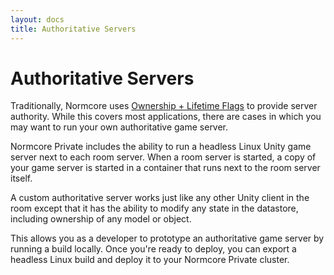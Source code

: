 ```yaml
---
layout: docs
title: Authoritative Servers
---
```

# Authoritative Servers
Traditionally, Normcore uses [Ownership + Lifetime Flags](../room/ownership-and-lifetime-flags) to provide server authority. While this covers most applications, there are cases in which you may want to run your own authoritative game server.

Normcore Private includes the ability to run a headless Linux Unity game server next to each room server. When a room server is started, a copy of your game server is started in a container that runs next to the room server itself.

A custom authoritative server works just like any other Unity client in the room except that it has the ability to modify any state in the datastore, including ownership of any model or object.

This allows you as a developer to prototype an authoritative game server by running a build locally. Once you're ready to deploy, you can export a headless Linux build and deploy it to your Normcore Private cluster.
